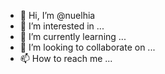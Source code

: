 - 👋 Hi, I’m @nuelhia
- 👀 I’m interested in ...
- 🌱 I’m currently learning ...
- 💞️ I’m looking to collaborate on ...
- 📫 How to reach me ...

<!---
nuelhia/nuelhia is a ✨ special ✨ repository because its `README.md` (this file) appears on your GitHub profile.
You can click the Preview link to take a look at your changes.
--->
